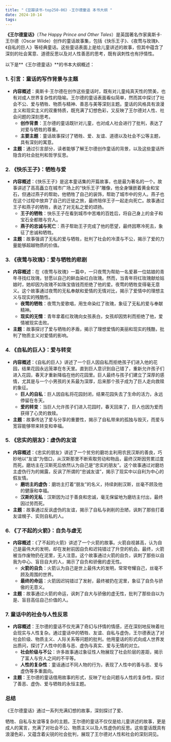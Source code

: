 ```yaml
---
title: "《豆瓣读书-top250-06》-王尔德童话 本书大纲 "
date: 2024-10-14
tags: 
---
```

**《王尔德童话》**（*The Happy Prince and Other Tales*）是英国著名作家奥斯卡·王尔德（Oscar Wilde）创作的童话故事集，包括《快乐王子》、《夜莺与玫瑰》、《自私的巨人》等经典童话。这些童话表面上是给儿童讲述的故事，但其中蕴含了深刻的社会寓意、道德反思以及对人性善恶的思考，既有讽刺性也有抒情性。

以下是**《王尔德童话》**的书本大纲概述：

### 1. **引言：童话的写作背景与主题**
- **内容概述**：奥斯卡·王尔德在创作这些童话时，既有对儿童纯真天性的赞美，也有对成人世界复杂性的隐喻。王尔德的童话表面看似简单，然而其中探讨了社会不公、爱与牺牲、物质与精神、善恶与美等深刻主题。童话的风格具有浪漫主义和现实主义的双重特质，既充满了幻想色彩，又反映了王尔德对人性、社会问题的深刻思考。
  - **创作背景**：王尔德的童话既针对儿童，也对成人社会进行了批判，表达了对爱与牺牲的尊重。
  - **主要主题**：童话故事探讨了牺牲、爱、友谊、道德以及社会不公等主题，具有深刻的寓意。
- **主题**：通过引言部分，读者能够了解王尔德创作童话的背景，以及这些童话所隐含的社会批判和哲学反思。

### 2. **《快乐王子》：牺牲与爱**
- **内容概述**：《快乐王子》是这本童话集的开篇故事，也是最为著名的一个。故事讲述了高高矗立在城市广场上的“快乐王子”雕像，他全身镶嵌着黄金和宝石，但通过燕子的帮助，他牺牲了自己的装饰，帮助了城市中的穷人。燕子也在这个过程中放弃了自己的迁徙之旅，最终陪伴王子一起走向死亡。故事通过王子和燕子的牺牲，表达了对无私之爱的颂扬。
  - **王子的牺牲**：快乐王子在看到城市中苦难的百姓后，将自己身上的金子和宝石全都赠与穷人。
  - **燕子的忠诚与死亡**：燕子帮助王子完成了他的愿望，最终因寒冷死去，象征了忠诚和牺牲。
- **主题**：故事强调了无私的爱与牺牲，批判了社会的冷漠与不公，揭示了爱的力量能够超越物质的价值。

### 3. **《夜莺与玫瑰》：爱与牺牲的悲剧**
- **内容概述**：在《夜莺与玫瑰》一篇中，一只夜莺为帮助一名爱慕一位姑娘的青年寻找红玫瑰，甘愿以自己的鲜血染红白玫瑰。然而，当青年将红玫瑰献给姑娘时，她却因为玫瑰不如珠宝值钱而拒绝了他的爱。夜莺的牺牲变得毫无意义。这个故事通过夜莺的无私奉献和爱情的无情对比，揭示了爱情中的理想主义与现实的残酷性。
  - **夜莺的牺牲**：夜莺为爱歌唱，用生命染红了玫瑰，象征了无私的爱与奉献精神。
  - **现实的无情**：青年拿着红玫瑰向女孩表白，女孩却因势利而拒绝了他，爱情被现实击败。
- **主题**：故事探讨了爱与牺牲的矛盾，揭示了理想爱情的美丽和现实的残酷，批判了物质主义对爱情的影响。

### 4. **《自私的巨人》：爱与转变**
- **内容概述**：《自私的巨人》讲述了一个巨人因自私而拒绝孩子们进入他的花园，结果花园永远笼罩在冬天里。直到巨人意识到自己错了，重新允许孩子们进入花园，春天才重新降临在他的花园里。巨人最终与孩子们建立了深厚的感情，尤其是与一个小男孩的关系最为深厚，后来那个孩子成为了巨人走向救赎的象征。
  - **巨人的自私**：巨人因自私将花园封闭，结果花园失去了生命的活力，永远停留在冬天。
  - **爱的转变**：当巨人允许孩子们进入花园时，春天回来了，巨人也因为爱而获得了心灵的救赎。
- **主题**：故事传达了爱与分享的重要性，揭示了自私带来的孤独与毁灭，而爱与宽容能够带来转变和幸福。

### 5. **《忠实的朋友》：虚伪的友谊**
- **内容概述**：《忠实的朋友》讲述了一个贫穷的磨坊主利用农民汉斯的善良，巧妙地以“友谊”为借口，从汉斯那里不断索取劳动和物品，最终汉斯因劳累过度而死。磨坊主在汉斯死后依然认为自己是“忠实的朋友”。这个故事通过对磨坊主虚伪行为的揭露，反讽了所谓的“忠诚友谊”，揭示了现实中以自利为中心的假友情。
  - **磨坊主的虚伪**：磨坊主打着“朋友”的名义，持续剥削汉斯，丝毫不顾及他的健康和幸福。
  - **汉斯的无私**：汉斯因为过于善良和忠诚，毫无保留地为磨坊主付出，最终因过劳而死。
- **主题**：故事通过反讽虚伪的友谊，揭示了自私与剥削的丑陋，讽刺了那些打着友谊幌子、实则自私的人。

### 6. **《了不起的火箭》：自负与虚无**
- **内容概述**：《了不起的火箭》讲述了一个火箭的故事。火箭自视甚高，认为自己是最伟大的发明，却在发射前因自负和迟钝错过了升空的机会。最终，火箭被当作废物扔在泥里，无人注意。这个故事通过火箭的自负，讽刺了那些以自我为中心、盲目自大的人，揭示了自负和骄傲的虚无性。
  - **火箭的自负**：火箭认为自己是世上最伟大的发明，常常夸耀自己，丝毫不顾及周围的世界。
  - **最终的命运**：火箭因迟钝错过了发射，最终被扔在泥里，象征了自负与骄傲的无意义。
- **主题**：故事通过火箭的命运，讽刺了自大与骄傲的虚无性，批判了那些自以为是、盲目高估自己价值的人。

### 7. **童话中的社会与人性反思**
- **内容概述**：王尔德的童话不仅充满了奇幻与抒情的情感，还在深刻地反映着社会现实与人性复杂。通过童话中的牺牲、友谊、自私与虚伪，王尔德表达了对社会阶级、物质主义、人际关系等问题的批判。他用童话的形式向成人世界发出质问，探讨了人性中的善与恶、虚伪与真实、爱与无情的对立。
  - **社会阶级与不公**：许多故事通过象征性人物展现了社会阶层的差距，揭示了富人与穷人之间的不平等。
  - **人性的复杂性**：童话通过不同人物的行为，表现了人性中的善与恶、爱与虚伪等多重面向。
- **主题**：王尔德的童话借用故事的形式，反映了社会问题与人性的复杂性，探讨了善恶、虚伪、爱与牺牲的永恒主题。

### **总结**
《王尔德童话》通过一系列充满幻想的故事，深刻探讨了爱、

牺牲、自私与友谊等复杂的主题。王尔德的童话不仅仅是给儿童讲述的故事，更是成人的寓言，充满了对社会不公、物质主义以及人性虚伪的反思。这些童话既具有浪漫色彩，又蕴含着尖锐的社会批判，展现了王尔德对人性和社会的深刻洞见。
